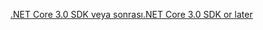 [<span data-ttu-id="3a4e4-101">.NET Core 3.0 SDK veya sonrası</span><span class="sxs-lookup"><span data-stu-id="3a4e4-101">.NET Core 3.0 SDK or later</span></span>](https://dotnet.microsoft.com/download/dotnet-core/3.0)
